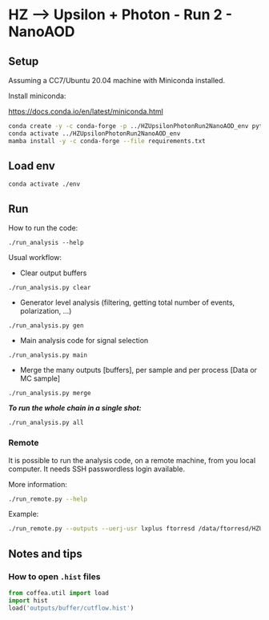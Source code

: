 # HZ --> Upsilon + Photon - Run 2 - NanoAOD


## Setup
Assuming a CC7/Ubuntu 20.04 machine with Miniconda installed.

Install miniconda:

https://docs.conda.io/en/latest/miniconda.html

```bash
conda create -y -c conda-forge -p ../HZUpsilonPhotonRun2NanoAOD_env python=3.9.12 mamba
conda activate ../HZUpsilonPhotonRun2NanoAOD_env
mamba install -y -c conda-forge --file requirements.txt
```

## Load env

```
conda activate ./env
```
## Run

How to run the code:

`./run_analysis --help`

Usual workflow:

- Clear output buffers

`./run_analysis.py clear`

- Generator level analysis (filtering, getting total number of events, polarization, ...)

`./run_analysis.py gen` 

- Main analysis code for signal selection

`./run_analysis.py main`  

- Merge the many outputs [buffers], per sample and per process [Data or MC sample]

`./run_analysis.py merge`

***To run the whole chain in a single shot:***

`./run_analysis.py all`

### Remote

It is possible to run the analysis code, on a remote machine, from you local computer. It needs SSH passwordless login available. 

More information:

```bash
./run_remote.py --help
```

Example:

```bash
./run_remote.py --outputs --uerj-usr lxplus ftorresd /data/ftorresd/HZUpsilonPhotonRun2NanoAOD_working_area/HZUpsilonPhotonRun2NanoAOD
```

## Notes and tips

### How to open `.hist` files

```python
from coffea.util import load
import hist
load('outputs/buffer/cutflow.hist')
```
